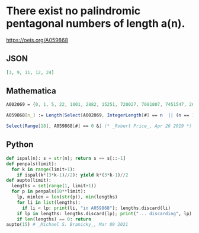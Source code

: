 # There exist no palindromic pentagonal numbers of length a\(n\)\.
https://oeis.org/A059868
## JSON
```JSON
[3, 9, 11, 12, 24]
```
## Mathematica
```Mathematica
A002069 = {0, 1, 5, 22, 1001, 2882, 15251, 720027, 7081807, 7451547, 26811862, 54177145, 1050660501, 1085885801, 1528888251, 2911771192, 2376574756732, 5792526252975, 5875432345785, 10810300301801, 264571020175462, 5292834004382925, 10808388588380801, 15017579397571051, 76318361016381367, 150621384483126051, 735960334433069537, 1003806742476083001, 1087959810189597801, 2716280733370826172};
```
```Mathematica
A059868[n_] := Length[Select[A002069, IntegerLength[#] == n  || (n == 1 && # == 0) &]];
```
```Mathematica
Select[Range[18], A059868[#] == 0 &] (* _Robert Price_, Apr 26 2019 *)
```
## Python
```Python
def ispal(n): s = str(n); return s == s[::-1]
def penpals(limit):
  for k in range(limit+1):
    if ispal(k*(3*k-1)//2): yield k*(3*k-1)//2
def aupto(limit):
  lengths = set(range(1, limit+1))
  for p in penpals(10**limit):
    lp, minlen = len(str(p)), min(lengths)
    for li in list(lengths):
      if li < lp: print(li, "in A059868"); lengths.discard(li)
    if lp in lengths: lengths.discard(lp); print("... discarding", lp)
    if len(lengths) == 0: return
aupto(15) # _Michael S. Branicky_, Mar 09 2021
```
